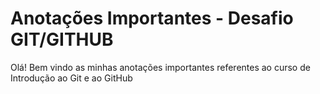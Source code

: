 # Anotações Importantes - Desafio GIT/GITHUB



Olá! Bem vindo as minhas anotações importantes referentes ao curso de Introdução ao Git e ao GitHub



